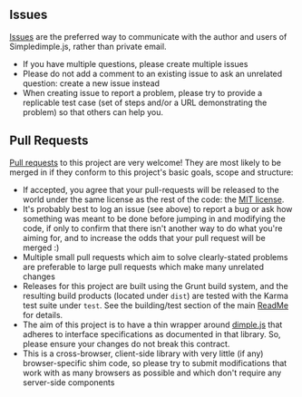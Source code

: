 ## Issues

[Issues](https://github.com/nagarajanchinnasamy/simpledimple/issues/new) are the preferred way to communicate with the author and users of Simpledimple.js, rather than private email.

* If you have multiple questions, please create multiple issues
* Please do not add a comment to an existing issue to ask an unrelated question: create a new issue instead
* When creating issue to report a problem, please try to provide a replicable test case (set of steps and/or a URL demonstrating the problem) so that others can help you.

## Pull Requests

[Pull requests](https://help.github.com/articles/using-pull-requests) to this project are very welcome! They are most likely to be merged in if they conform to this project's basic goals, scope and structure:

* If accepted, you agree that your pull-requests will be released to the world under the same license as the rest of the code: the [MIT license](LICENSE.md).
* It's probably best to log an issue (see above) to report a bug or ask how something was meant to be done before jumping in and modifying the code, if only to confirm that there isn't another way to do what you're aiming for, and to increase the odds that your pull request will be merged :)
* Multiple small pull requests which aim to solve clearly-stated problems are preferable to large pull requests which make many unrelated changes
* Releases for this project are built using the Grunt build system, and the resulting build products (located under `dist`) are tested with the Karma test suite under `test`. See the building/test section of the main [ReadMe](https://github.com/nagarajanchinnasamy/simpledimple/blob/master/README.md) for details.
* The aim of this project is to have a thin wrapper around [dimple.js](https://github.com/PMSI-AlignAlytics/dimple) that adheres to interface specifications as documented in that library. So, please ensure your changes do not break this contract.
* This is a cross-browser, client-side library with very little (if any) browser-specific shim code, so please try to submit modifications that work with as many browsers as possible and which don't require any server-side components
